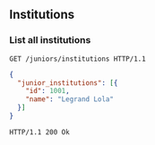 ## Institutions
### List all institutions

```http
GET /juniors/institutions HTTP/1.1
```

```json
{
  "junior_institutions": [{
    "id": 1001,
    "name": "Legrand Lola"
  }]
}
```

```http
HTTP/1.1 200 Ok
```
